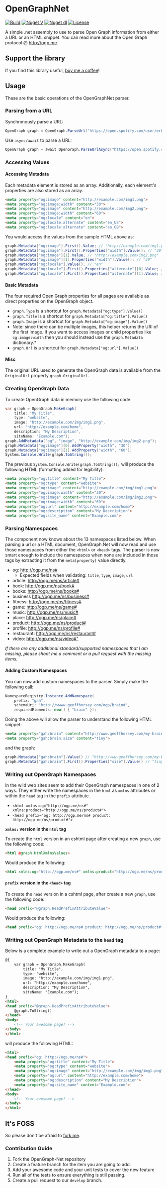 # OpenGraphNet

[![Build](https://github.com/ghorsey/OpenGraph-Net/actions/workflows/main.yml/badge.svg)](https://github.com/ghorsey/OpenGraph-Net/actions/workflows/main.yml)
[![Nuget V](https://img.shields.io/nuget/v/OpenGraph-Net.svg)](http://www.nuget.org/packages/OpenGraph-Net/)
[![Nuget dl](https://img.shields.io/nuget/dt/OpenGraph-Net.svg)](http://www.nuget.org/packages/OpenGraph-Net/)
[![License](https://img.shields.io/badge/license-MIT-orange.svg)](https://raw.githubusercontent.com/ghorsey/OpenGraph-Net/master/LICENSE)

A simple .net assembly to use to parse Open Graph information from either a URL or an HTML snippet. You can read more about the
Open Graph protocol @ <http://ogp.me>.

## Support the library

If you find this library useful, [buy me a coffee](https://www.buymeacoffee.com/ghorsey)!

## Usage

These are the basic operations of the OpenGraphNet parser.

### Parsing from a URL

Synchronously parse a URL:

```csharp
OpenGraph graph = OpenGraph.ParseUrl("https://open.spotify.com/user/er811nzvdw2cy2qgkrlei9sqe/playlist/2lzTTRqhYS6AkHPIvdX9u3?si=KcZxfwiIR7OBPCzj20utaQ");
```

Use `async/await` to parse a URL:

```csharp
OpenGraph graph = await OpenGraph.ParseUrlAsync("https://open.spotify.com/user/er811nzvdw2cy2qgkrlei9sqe/playlist/2lzTTRqhYS6AkHPIvdX9u3?si=KcZxfwiIR7OBPCzj20utaQ");
```

### Accessing Values

#### Accessing Metadata

Each metadata element is stored as an array. Additionally, each element's properties are also stored as an array.

```html
<meta property="og:image" content="http://example.com/img1.png">
<meta property="og:image:width" content="30">
<meta property="og:image" content="http://example.com/img2.png">
<meta property="og:image:width" content="60">
<meta property="og:locale" content="en">
<meta property="og:locale:alternate" content="en_US">
<meta property="og:locale:alternate" content="en_GB">
```

You would access the values from the sample HTML above as:

```csharp
graph.Metadata["og:image"].First().Value; // "http://example.com/img1.png"
graph.Metadata["og:image"].First().Properties["width"].Value(); // "30"
graph.Metadata["og:image"][1].Value; // "http://example.com/img2.png"
graph.Metadata["og:image"][1].Properties["width"].Value(); // "30"
graph.Metadata["og:locale"].Value(); // "en"
graph.Metadata["og:locale"].First().Properties["alternate"][0].Value; // "en_US"
graph.Metadata["og:locale"].First().Properties["alternate"][1].Value; // "en_GB"
```

#### Basic Metadata

The four required Open Graph properties for all pages are available as direct properties on the OpenGraph object.

* `graph.Type` is a shortcut for `graph.Metadata["og:type"].Value()`
* `graph.Title` is a shortcut for `graph.Metadata["og:title"].Value()`
* `graph.Image` is a shortcut for `graph.Metadata["og:image"].Value()`
* Note: since there can be multiple images, this helper returns the URI of the
first image.  If you want to access images or child properties like `og:image:width` then you
should instead use the `graph.Metadata` dictionary.*
* `graph.Url` is a shortcut for `graph.Metadata["og:url"].Value()`

#### Misc

The original URL used to generate the OpenGraph data is available from the `OriginalUrl` property
`graph.OriginalUrl`.

### Creating OpenGraph Data

To create OpenGraph data in memory use the following code:

```csharp
var graph = OpenGraph.MakeGraph(
    title: "My Title", 
    type: "website", 
    image: "http://example.com/img/img1.png", 
    url: "http://example.com/home", 
    description: "My Description", 
    siteName: "Example.com");
graph.AddMetadata("og", "image", "http://example.com/img/img2.png");
graph.Metadata["og:image"][0].AddProperty("width", "30");
graph.Metadata["og:image"][1].AddProperty("width", "60");
System.Console.Write(graph.ToString());
```

The previous `System.Console.Write(graph.ToString());` will produce the following HTML (formatting added for legibility):

```html
<meta property="og:title" content="My Title">
<meta property="og:type" content="website">
<meta property="og:image" content="http://example.com/img/img1.png">
<meta property="og:image:width" content="30">
<meta property="og:image" content="http://example.com/img/img2.png">
<meta property="og:image:width" content="60">
<meta property="og:url" content="http://example.com/home">
<meta property="og:description" content="My Description">
<meta property="og:site_name" content="Example.com">
```

### Parsing Namespaces

The component now knows about the 13 namespaces listed below.  When parsing a url or a HTML
document, OpenGraph.Net will now read and use those namespaces from either the `<html>` or
`<head>` tags.  The parser is now smart enough to include the namespaces when none are
included in those tags by extracting it from the `meta[property]` value directly.

* og: <http://ogp.me/ns#>
  * Expected fields when validating: `title`, `type`, `image`, `url`
* article: <http://ogp.me/ns/article#>
* book: <http://ogp.me/ns/book#>
* books: <http://ogp.me/ns/books#>
* business <http://ogp.me/ns/business#>
* fitness: <http://ogp.me/ns/fitness#>
* game: <http://ogp.me/ns/game#>
* music: <http://ogp.me/ns/music#>
* place: <http://ogp.me/ns/place#>
* product: <http://ogp.me/ns/product#>
* profile: <http://ogp.me/ns/profile#>
* restaurant: <http://ogp.me/ns/restaurant#>
* video: <http://ogp.me/ns/video#">

*If there are any additional standard/supported namespaces that I am missing, please shoot me
a comment or a pull request with the missing items.*

#### Adding Custom Namespaces

You can now add custom namespaces to the parser.  Simply make the following call:

```csharp
NamespaceRegistry.Instance.AddNamespace(
    prefix: "gah",
    schemaUri: "http://wwww.geoffhorsey.com/ogp/brain#",
    requiredElements: new[] { "brain" });
```

Doing the above will allow the parser to understand the following HTML snippet:

```html
<meta property="gah:brain" content="http://www.geoffhorsey.com/my-brain">
<meta property="gah:brain:size" content="tiny">
```

and the graph:

```csharp
graph.Metadata["gah:brain"].Value() // "http://www.geoffhorsey.com/my-brain"
graph.Metadata["gah:brain"].First().Properties["size"].Value() // "tiny"
```

### Writing out OpenGraph Namespaces

In the wild web sites seem to add their OpenGraph namespaces in one of 2 ways.  They either
write the namespaces in the `html` as `xmlns` attributes or within the `head` tag in the `prefix` attribute.

* `<html xmlns:og="http://ogp.me/ns#" xmlns:product="http://ogp.me/ns/product#">`
* `<head prefix="og: http://ogp.me/ns# product: http://ogp.me/ns/product#">`

**`xmlns:` version in the `html` tag**

To create the `html` version in an cshtml page after creating a new `graph`, use the following code:

```html
<html @graph.HtmlXmlnsValues>
```

Would produce the following:

```html
<html xmlns:og="http://ogp.me/ns#" xmlns:product="http://ogp.me/ns/product#">
```

#### `prefix` version in the `<head>` tag

To create the `head` version in a cshtml page, after create a new `graph`, use the following code:

```html
<head prefix="@graph.HeadPrefixAttributeValue">
```

Would produce the following:

```html
<head prefix="og: http://ogp.me/ns# product: http://ogp.me/ns/product#">
```

### Writing out OpenGraph Metadata to the `head` tag

Below is a complete example to write out a OpenGraph metadata to a page:

```html
@{
    var graph = OpenGraph.MakeGraph(
        title: "My Title", 
        type: "website", 
        image: "http://example.com/img/img1.png", 
        url: "http://example.com/home", 
        description: "My Description", 
        siteName: "Example.com");
}
<html>
<head prefix="@graph.HeadPrefixAttributeValue">
    @graph.ToString()
</head>
<body>
    <!-- Your awesome page! -->
</body>
</html>
```

will produce the following HTML:

```html
<html>
<head prefix="og: http://ogp.me/ns#">
    <meta property="og:title" content="My Title">
    <meta property="og:type" content="website">
    <meta property="og:image" content="http://example.com/img/img1.png">
    <meta property="og:url" content="http://example.com/home">
    <meta property="og:description" content="My Description">
    <meta property="og:site_name" content="Example.com">
</head>
<body>
    <!-- Your awesome page! -->
</body>
</html>
```

## It's FOSS

So please don't be afraid to [fork me](https://github.com/ghorsey/OpenGraph-Net).

### Contribution Guide

1. Fork the OpenGraph-Net repository
2. Create a feature branch for the item you are going to add.
3. Add your awesome code and your unit tests to cover the new feature
4. Run all of the tests to ensure everything is still passing.
5. Create a pull request to our `develop` branch.
